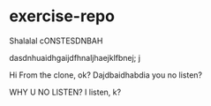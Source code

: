 # exercise-repo

Shalalal 
cONSTESDNBAH

dasdnhuaidhgaijdfhnaljhaejklfbnej; j

Hi From the clone, ok?
Dajdbaidhabdia you no listen?


WHY U NO LISTEN?
I listen, k?
